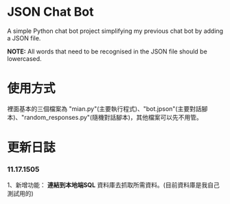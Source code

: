 # JSON Chat Bot
A simple Python chat bot project simplifying my previous chat bot by adding a JSON file.

**NOTE:** All words that need to be recognised in the JSON file should be lowercased.

# 使用方式
裡面基本的三個檔案為 "mian.py"(主要執行程式)、"bot.jpson"(主要對話腳本)、"random_responses.py"(隨機對話腳本)，其他檔案可以先不用管。

# 更新日誌
### 11.17.1505
1、新增功能： **連結到本地端SQL** 資料庫去抓取所需資料。(目前資料庫是我自己測試用的)

